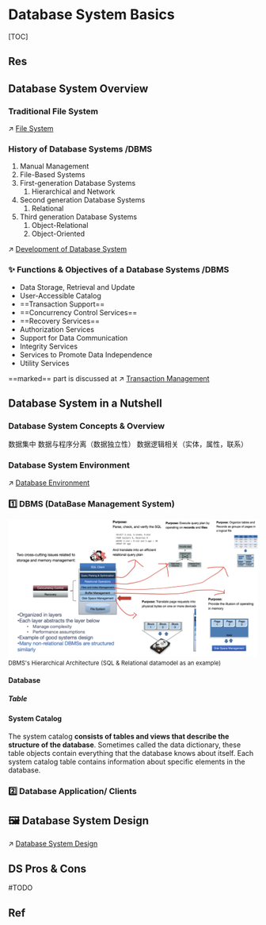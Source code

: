 # Database System Basics

[TOC]



## Res


## Database System Overview
### Traditional File System
↗ [File System](../../🧬%20Computer%20System/Operating%20System%20(Theory)/IO%20System/IO%20Generality%20(via%20Abstraction)/File%20System/File%20System.md)


### History of Database Systems /DBMS
1. Manual Management
2. File-Based Systems
3. First-generation Database Systems
	1. Hierarchical and Network  
4. Second generation Database Systems
	1. Relational
5. Third generation Database Systems
	1. Object-Relational  
	2. Object-Oriented

↗ [Development of Database System](Development%20of%20Database%20System.md)


### ✨ Functions & Objectives of a Database Systems /DBMS
* Data Storage, Retrieval and Update
* User-Accessible Catalog 
* ==Transaction Support==
* ==Concurrency Control Services==
* ==Recovery Services==
* Authorization Services  
* Support for Data Communication  
* Integrity Services  
* Services to Promote Data Independence
* Utility Services

==marked== part is discussed at ↗ [Transaction Management](../⚜️%20Database%20System%20Design/📌%20DBMS%20Design/Physical%20Database%20Design/Transaction%20Management/Transaction%20Management.md)



## Database System in a Nutshell
### Database System Concepts & Overview
数据集中
数据与程序分离（数据独立性）
数据逻辑相关（实体，属性，联系）


### Database System Environment
↗ [Database Environment](Database%20Environment.md)



### 1️⃣ DBMS (DataBase Management System)
![](../../../../Assets/Pics/Screenshot%202023-02-27%20at%205.44.00%20PM.png)
<small>DBMS's Hierarchical Architecture (SQL & Relational datamodel as an example)</small>

#### Database
##### Table



#### System Catalog
The system catalog **consists of tables and views that describe the structure of the database**. Sometimes called the data dictionary, these table objects contain everything that the database knows about itself. Each system catalog table contains information about specific elements in the database.


### 2️⃣ Database Application/ Clients



## 🖼️ Database System Design
↗ [Database System Design](../⚜️%20Database%20System%20Design/Database%20System%20Design.md)



## DS Pros & Cons
#TODO 



## Ref
